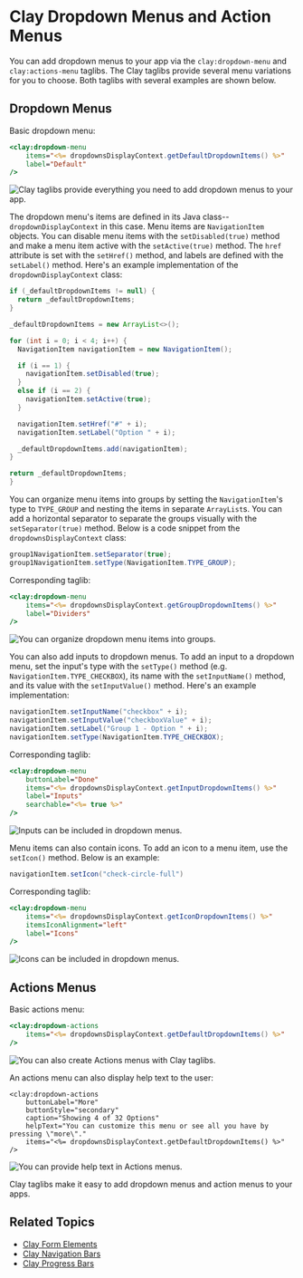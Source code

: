 # Clay Dropdown Menus and Action Menus

You can add dropdown menus to your app via the `clay:dropdown-menu` and  `clay:actions-menu` taglibs. The Clay taglibs provide several menu variations for you to choose. Both taglibs with several examples are shown below.

## Dropdown Menus

Basic dropdown menu:

```jsp
<clay:dropdown-menu
	items="<%= dropdownsDisplayContext.getDefaultDropdownItems() %>"
	label="Default"
/>
```
 
![Clay taglibs provide everything you need to add dropdown menus to your app.](./clay-dropdown-and-action-menus/images/01.png)
 
The dropdown menu's items are defined in its Java class--`dropdownDisplayContext` in this case. Menu items are `NavigationItem` objects. You can disable menu  items with the `setDisabled(true)` method and make a menu item active with the `setActive(true)` method. The `href` attribute is set with the `setHref()` method, and labels are defined with the `setLabel()` method. Here's an example implementation of the `dropdownDisplayContext` class:

```java
if (_defaultDropdownItems != null) {
  return _defaultDropdownItems;
}

_defaultDropdownItems = new ArrayList<>();

for (int i = 0; i < 4; i++) {
  NavigationItem navigationItem = new NavigationItem();

  if (i == 1) {
    navigationItem.setDisabled(true);
  }
  else if (i == 2) {
    navigationItem.setActive(true);
  }

  navigationItem.setHref("#" + i);
  navigationItem.setLabel("Option " + i);

  _defaultDropdownItems.add(navigationItem);
}

return _defaultDropdownItems;
}
```

You can organize menu items into groups by setting the `NavigationItem`'s type to `TYPE_GROUP` and nesting the items in separate `ArrayList`s. You can add a horizontal separator to separate the groups visually with the `setSeparator(true)` method. Below is a code snippet from the `dropdownsDisplayContext` class:

```java
group1NavigationItem.setSeparator(true);
group1NavigationItem.setType(NavigationItem.TYPE_GROUP);
```

Corresponding taglib:

```jsp
<clay:dropdown-menu
	items="<%= dropdownsDisplayContext.getGroupDropdownItems() %>"
	label="Dividers"
/>
```

![You can organize dropdown menu items into groups.](./clay-dropdown-and-action-menus/images/02.png)

You can also add inputs to dropdown menus. To add an input to a dropdown menu, set the input's type with the `setType()` method (e.g. `NavigationItem.TYPE_CHECKBOX`), its name with the `setInputName()` method, and its value with the `setInputValue()` method. Here's an example implementation:

```java
navigationItem.setInputName("checkbox" + i);
navigationItem.setInputValue("checkboxValue" + i);
navigationItem.setLabel("Group 1 - Option " + i);
navigationItem.setType(NavigationItem.TYPE_CHECKBOX);
```

Corresponding taglib:

```jsp
<clay:dropdown-menu
	buttonLabel="Done"
	items="<%= dropdownsDisplayContext.getInputDropdownItems() %>"
	label="Inputs"
	searchable="<%= true %>"
/>
```

![Inputs can be included in dropdown menus.](./clay-dropdown-and-action-menus/images/03.png)

Menu items can also contain icons. To add an icon to a menu item, use the `setIcon()` method. Below is an example:

```java
navigationItem.setIcon("check-circle-full")
```

Corresponding taglib:

```jsp
<clay:dropdown-menu
	items="<%= dropdownsDisplayContext.getIconDropdownItems() %>"
	itemsIconAlignment="left"
	label="Icons"
/>
```

![Icons can be included in dropdown menus.](./clay-dropdown-and-action-menus/images/04.png)

## Actions Menus

Basic actions menu:

```jsp
<clay:dropdown-actions
	items="<%= dropdownsDisplayContext.getDefaultDropdownItems() %>"
/>
```

![You can also create Actions menus with Clay taglibs.](./clay-dropdown-and-action-menus/images/05.png)

An actions menu can also display help text to the user:

```
<clay:dropdown-actions
	buttonLabel="More"
	buttonStyle="secondary"
	caption="Showing 4 of 32 Options"
	helpText="You can customize this menu or see all you have by pressing \"more\"."
	items="<%= dropdownsDisplayContext.getDefaultDropdownItems() %>"
/>
```

![You can provide help text in Actions menus.](./clay-dropdown-and-action-menus/images/06.png)

Clay taglibs make it easy to add dropdown menus and action menus to your apps.

## Related Topics

* [Clay Form Elements](./clay-form-elements.md)
* [Clay Navigation Bars](./clay-navigation-bars.md)
* [Clay Progress Bars](./clay-progress-bars.md)